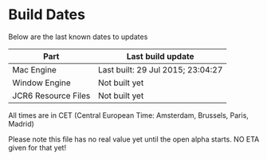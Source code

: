 # Build Dates

Below are the last known dates to updates

Part | Last build update
-----|-----
Mac Engine | Last built: 29 Jul 2015; 23:04:27
Window Engine | Not built yet
JCR6 Resource Files | Not built yet
All times are in CET (Central European Time: Amsterdam, Brussels, Paris, Madrid)


Please note this file has no real value yet until the open alpha starts. NO ETA given for that yet!
